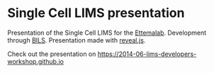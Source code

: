 # Single Cell LIMS presentation

Presentation of the Single Cell LIMS for the [Ettemalab](http://ettemalab.org).
Development through [BILS](http://bils.se).  Presentation made with
[reveal.js](http://lab.hakim.se/reveal-js/).

Check out the presentation on https://2014-06-lims-developers-workshop.github.io
